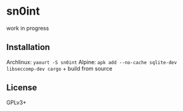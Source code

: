 # sn0int

work in progress

## Installation

Archlinux: `yaourt -S sn0int`
Alpine: `apk add --no-cache sqlite-dev libseccomp-dev cargo` + build from source

## License

GPLv3+
